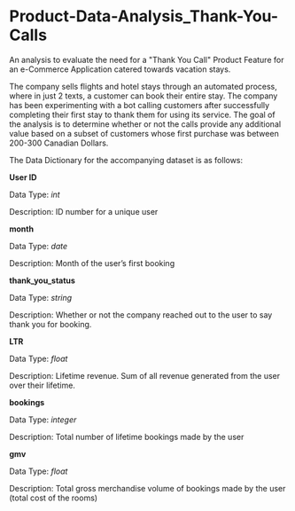 # Product-Data-Analysis_Thank-You-Calls
An analysis to evaluate the need for a "Thank You Call" Product Feature for an e-Commerce Application catered towards vacation stays.

The company sells flights and hotel stays through an automated process, where in just 2 texts, a customer can book their entire stay. The company has been experimenting with a bot calling customers after successfully completing their first stay to thank them for using its service. The goal of the analysis is to determine whether or not the calls provide any additional value based on a subset of customers whose first purchase was between 200-300 Canadian Dollars. 

The Data Dictionary for the accompanying dataset is as follows:

**User ID**

  Data Type: *int*
  
  Description: ID number for a unique user
  
**month**

  Data Type: *date*
  
  Description: Month of the user’s first booking
  
**thank_you_status**

  Data Type: *string*
  
  Description: Whether or not the company reached out to the user to say thank you for booking.
  
**LTR**

  Data Type: *float*
  
  Description: Lifetime revenue. Sum of all revenue generated from the user over their lifetime.
  
**bookings**

  Data Type: *integer*
  
  Description: Total number of lifetime bookings made by the user
  
**gmv**

  Data Type: *float*
  
  Description: Total gross merchandise volume of bookings made by the user (total cost of the rooms)

